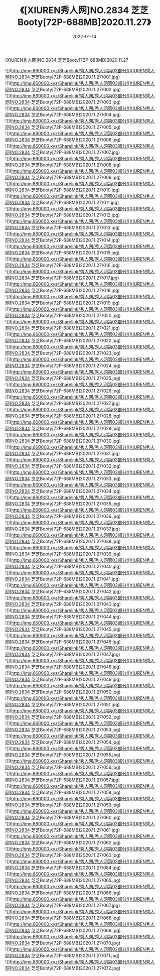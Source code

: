 ﻿---
layout: post
title:  《[XIUREN秀人网]NO.2834 芝芝Booty[72P-688MB]2020.11.27》
date:   2022-01-14
img: http://img.660000.xyz/Sharelink/秀人网/秀人网第03部分/[XIUREN秀人网]NO.2834 芝芝Booty[72P-688MB]2020.11.27/000.jpg
categories: [美女, 清纯, 唯美]
---

[XIUREN秀人网]NO.2834 芝芝Booty[72P-688MB]2020.11.27

 ![](http://img.660000.xyz/Sharelink/秀人网/秀人网第03部分/[XIUREN秀人网]NO.2834 芝芝Booty[72P-688MB]2020.11.27/001.jpg) <br>![](http://img.660000.xyz/Sharelink/秀人网/秀人网第03部分/[XIUREN秀人网]NO.2834 芝芝Booty[72P-688MB]2020.11.27/002.jpg) <br>![](http://img.660000.xyz/Sharelink/秀人网/秀人网第03部分/[XIUREN秀人网]NO.2834 芝芝Booty[72P-688MB]2020.11.27/003.jpg) <br>![](http://img.660000.xyz/Sharelink/秀人网/秀人网第03部分/[XIUREN秀人网]NO.2834 芝芝Booty[72P-688MB]2020.11.27/004.jpg) <br>![](http://img.660000.xyz/Sharelink/秀人网/秀人网第03部分/[XIUREN秀人网]NO.2834 芝芝Booty[72P-688MB]2020.11.27/005.jpg) <br>![](http://img.660000.xyz/Sharelink/秀人网/秀人网第03部分/[XIUREN秀人网]NO.2834 芝芝Booty[72P-688MB]2020.11.27/006.jpg) <br>![](http://img.660000.xyz/Sharelink/秀人网/秀人网第03部分/[XIUREN秀人网]NO.2834 芝芝Booty[72P-688MB]2020.11.27/007.jpg) <br>![](http://img.660000.xyz/Sharelink/秀人网/秀人网第03部分/[XIUREN秀人网]NO.2834 芝芝Booty[72P-688MB]2020.11.27/008.jpg) <br>![](http://img.660000.xyz/Sharelink/秀人网/秀人网第03部分/[XIUREN秀人网]NO.2834 芝芝Booty[72P-688MB]2020.11.27/009.jpg) <br>![](http://img.660000.xyz/Sharelink/秀人网/秀人网第03部分/[XIUREN秀人网]NO.2834 芝芝Booty[72P-688MB]2020.11.27/010.jpg) <br>![](http://img.660000.xyz/Sharelink/秀人网/秀人网第03部分/[XIUREN秀人网]NO.2834 芝芝Booty[72P-688MB]2020.11.27/011.jpg) <br>![](http://img.660000.xyz/Sharelink/秀人网/秀人网第03部分/[XIUREN秀人网]NO.2834 芝芝Booty[72P-688MB]2020.11.27/012.jpg) <br>![](http://img.660000.xyz/Sharelink/秀人网/秀人网第03部分/[XIUREN秀人网]NO.2834 芝芝Booty[72P-688MB]2020.11.27/013.jpg) <br>![](http://img.660000.xyz/Sharelink/秀人网/秀人网第03部分/[XIUREN秀人网]NO.2834 芝芝Booty[72P-688MB]2020.11.27/014.jpg) <br>![](http://img.660000.xyz/Sharelink/秀人网/秀人网第03部分/[XIUREN秀人网]NO.2834 芝芝Booty[72P-688MB]2020.11.27/015.jpg) <br>![](http://img.660000.xyz/Sharelink/秀人网/秀人网第03部分/[XIUREN秀人网]NO.2834 芝芝Booty[72P-688MB]2020.11.27/016.jpg) <br>![](http://img.660000.xyz/Sharelink/秀人网/秀人网第03部分/[XIUREN秀人网]NO.2834 芝芝Booty[72P-688MB]2020.11.27/017.jpg) <br>![](http://img.660000.xyz/Sharelink/秀人网/秀人网第03部分/[XIUREN秀人网]NO.2834 芝芝Booty[72P-688MB]2020.11.27/018.jpg) <br>![](http://img.660000.xyz/Sharelink/秀人网/秀人网第03部分/[XIUREN秀人网]NO.2834 芝芝Booty[72P-688MB]2020.11.27/019.jpg) <br>![](http://img.660000.xyz/Sharelink/秀人网/秀人网第03部分/[XIUREN秀人网]NO.2834 芝芝Booty[72P-688MB]2020.11.27/020.jpg) <br>![](http://img.660000.xyz/Sharelink/秀人网/秀人网第03部分/[XIUREN秀人网]NO.2834 芝芝Booty[72P-688MB]2020.11.27/021.jpg) <br>![](http://img.660000.xyz/Sharelink/秀人网/秀人网第03部分/[XIUREN秀人网]NO.2834 芝芝Booty[72P-688MB]2020.11.27/022.jpg) <br>![](http://img.660000.xyz/Sharelink/秀人网/秀人网第03部分/[XIUREN秀人网]NO.2834 芝芝Booty[72P-688MB]2020.11.27/023.jpg) <br>![](http://img.660000.xyz/Sharelink/秀人网/秀人网第03部分/[XIUREN秀人网]NO.2834 芝芝Booty[72P-688MB]2020.11.27/024.jpg) <br>![](http://img.660000.xyz/Sharelink/秀人网/秀人网第03部分/[XIUREN秀人网]NO.2834 芝芝Booty[72P-688MB]2020.11.27/025.jpg) <br>![](http://img.660000.xyz/Sharelink/秀人网/秀人网第03部分/[XIUREN秀人网]NO.2834 芝芝Booty[72P-688MB]2020.11.27/026.jpg) <br>![](http://img.660000.xyz/Sharelink/秀人网/秀人网第03部分/[XIUREN秀人网]NO.2834 芝芝Booty[72P-688MB]2020.11.27/027.jpg) <br>![](http://img.660000.xyz/Sharelink/秀人网/秀人网第03部分/[XIUREN秀人网]NO.2834 芝芝Booty[72P-688MB]2020.11.27/028.jpg) <br>![](http://img.660000.xyz/Sharelink/秀人网/秀人网第03部分/[XIUREN秀人网]NO.2834 芝芝Booty[72P-688MB]2020.11.27/029.jpg) <br>![](http://img.660000.xyz/Sharelink/秀人网/秀人网第03部分/[XIUREN秀人网]NO.2834 芝芝Booty[72P-688MB]2020.11.27/030.jpg) <br>![](http://img.660000.xyz/Sharelink/秀人网/秀人网第03部分/[XIUREN秀人网]NO.2834 芝芝Booty[72P-688MB]2020.11.27/031.jpg) <br>![](http://img.660000.xyz/Sharelink/秀人网/秀人网第03部分/[XIUREN秀人网]NO.2834 芝芝Booty[72P-688MB]2020.11.27/032.jpg) <br>![](http://img.660000.xyz/Sharelink/秀人网/秀人网第03部分/[XIUREN秀人网]NO.2834 芝芝Booty[72P-688MB]2020.11.27/033.jpg) <br>![](http://img.660000.xyz/Sharelink/秀人网/秀人网第03部分/[XIUREN秀人网]NO.2834 芝芝Booty[72P-688MB]2020.11.27/034.jpg) <br>![](http://img.660000.xyz/Sharelink/秀人网/秀人网第03部分/[XIUREN秀人网]NO.2834 芝芝Booty[72P-688MB]2020.11.27/035.jpg) <br>![](http://img.660000.xyz/Sharelink/秀人网/秀人网第03部分/[XIUREN秀人网]NO.2834 芝芝Booty[72P-688MB]2020.11.27/036.jpg) <br>![](http://img.660000.xyz/Sharelink/秀人网/秀人网第03部分/[XIUREN秀人网]NO.2834 芝芝Booty[72P-688MB]2020.11.27/037.jpg) <br>![](http://img.660000.xyz/Sharelink/秀人网/秀人网第03部分/[XIUREN秀人网]NO.2834 芝芝Booty[72P-688MB]2020.11.27/038.jpg) <br>![](http://img.660000.xyz/Sharelink/秀人网/秀人网第03部分/[XIUREN秀人网]NO.2834 芝芝Booty[72P-688MB]2020.11.27/039.jpg) <br>![](http://img.660000.xyz/Sharelink/秀人网/秀人网第03部分/[XIUREN秀人网]NO.2834 芝芝Booty[72P-688MB]2020.11.27/040.jpg) <br>![](http://img.660000.xyz/Sharelink/秀人网/秀人网第03部分/[XIUREN秀人网]NO.2834 芝芝Booty[72P-688MB]2020.11.27/041.jpg) <br>![](http://img.660000.xyz/Sharelink/秀人网/秀人网第03部分/[XIUREN秀人网]NO.2834 芝芝Booty[72P-688MB]2020.11.27/042.jpg) <br>![](http://img.660000.xyz/Sharelink/秀人网/秀人网第03部分/[XIUREN秀人网]NO.2834 芝芝Booty[72P-688MB]2020.11.27/043.jpg) <br>![](http://img.660000.xyz/Sharelink/秀人网/秀人网第03部分/[XIUREN秀人网]NO.2834 芝芝Booty[72P-688MB]2020.11.27/044.jpg) <br>![](http://img.660000.xyz/Sharelink/秀人网/秀人网第03部分/[XIUREN秀人网]NO.2834 芝芝Booty[72P-688MB]2020.11.27/045.jpg) <br>![](http://img.660000.xyz/Sharelink/秀人网/秀人网第03部分/[XIUREN秀人网]NO.2834 芝芝Booty[72P-688MB]2020.11.27/046.jpg) <br>![](http://img.660000.xyz/Sharelink/秀人网/秀人网第03部分/[XIUREN秀人网]NO.2834 芝芝Booty[72P-688MB]2020.11.27/047.jpg) <br>![](http://img.660000.xyz/Sharelink/秀人网/秀人网第03部分/[XIUREN秀人网]NO.2834 芝芝Booty[72P-688MB]2020.11.27/048.jpg) <br>![](http://img.660000.xyz/Sharelink/秀人网/秀人网第03部分/[XIUREN秀人网]NO.2834 芝芝Booty[72P-688MB]2020.11.27/049.jpg) <br>![](http://img.660000.xyz/Sharelink/秀人网/秀人网第03部分/[XIUREN秀人网]NO.2834 芝芝Booty[72P-688MB]2020.11.27/050.jpg) <br>![](http://img.660000.xyz/Sharelink/秀人网/秀人网第03部分/[XIUREN秀人网]NO.2834 芝芝Booty[72P-688MB]2020.11.27/051.jpg) <br>![](http://img.660000.xyz/Sharelink/秀人网/秀人网第03部分/[XIUREN秀人网]NO.2834 芝芝Booty[72P-688MB]2020.11.27/052.jpg) <br>![](http://img.660000.xyz/Sharelink/秀人网/秀人网第03部分/[XIUREN秀人网]NO.2834 芝芝Booty[72P-688MB]2020.11.27/053.jpg) <br>![](http://img.660000.xyz/Sharelink/秀人网/秀人网第03部分/[XIUREN秀人网]NO.2834 芝芝Booty[72P-688MB]2020.11.27/054.jpg) <br>![](http://img.660000.xyz/Sharelink/秀人网/秀人网第03部分/[XIUREN秀人网]NO.2834 芝芝Booty[72P-688MB]2020.11.27/055.jpg) <br>![](http://img.660000.xyz/Sharelink/秀人网/秀人网第03部分/[XIUREN秀人网]NO.2834 芝芝Booty[72P-688MB]2020.11.27/056.jpg) <br>![](http://img.660000.xyz/Sharelink/秀人网/秀人网第03部分/[XIUREN秀人网]NO.2834 芝芝Booty[72P-688MB]2020.11.27/057.jpg) <br>![](http://img.660000.xyz/Sharelink/秀人网/秀人网第03部分/[XIUREN秀人网]NO.2834 芝芝Booty[72P-688MB]2020.11.27/058.jpg) <br>![](http://img.660000.xyz/Sharelink/秀人网/秀人网第03部分/[XIUREN秀人网]NO.2834 芝芝Booty[72P-688MB]2020.11.27/059.jpg) <br>![](http://img.660000.xyz/Sharelink/秀人网/秀人网第03部分/[XIUREN秀人网]NO.2834 芝芝Booty[72P-688MB]2020.11.27/060.jpg) <br>![](http://img.660000.xyz/Sharelink/秀人网/秀人网第03部分/[XIUREN秀人网]NO.2834 芝芝Booty[72P-688MB]2020.11.27/061.jpg) <br>![](http://img.660000.xyz/Sharelink/秀人网/秀人网第03部分/[XIUREN秀人网]NO.2834 芝芝Booty[72P-688MB]2020.11.27/062.jpg) <br>![](http://img.660000.xyz/Sharelink/秀人网/秀人网第03部分/[XIUREN秀人网]NO.2834 芝芝Booty[72P-688MB]2020.11.27/063.jpg) <br>![](http://img.660000.xyz/Sharelink/秀人网/秀人网第03部分/[XIUREN秀人网]NO.2834 芝芝Booty[72P-688MB]2020.11.27/064.jpg) <br>![](http://img.660000.xyz/Sharelink/秀人网/秀人网第03部分/[XIUREN秀人网]NO.2834 芝芝Booty[72P-688MB]2020.11.27/065.jpg) <br>![](http://img.660000.xyz/Sharelink/秀人网/秀人网第03部分/[XIUREN秀人网]NO.2834 芝芝Booty[72P-688MB]2020.11.27/066.jpg) <br>![](http://img.660000.xyz/Sharelink/秀人网/秀人网第03部分/[XIUREN秀人网]NO.2834 芝芝Booty[72P-688MB]2020.11.27/067.jpg) <br>![](http://img.660000.xyz/Sharelink/秀人网/秀人网第03部分/[XIUREN秀人网]NO.2834 芝芝Booty[72P-688MB]2020.11.27/068.jpg) <br>![](http://img.660000.xyz/Sharelink/秀人网/秀人网第03部分/[XIUREN秀人网]NO.2834 芝芝Booty[72P-688MB]2020.11.27/069.jpg) <br>![](http://img.660000.xyz/Sharelink/秀人网/秀人网第03部分/[XIUREN秀人网]NO.2834 芝芝Booty[72P-688MB]2020.11.27/070.jpg) <br>![](http://img.660000.xyz/Sharelink/秀人网/秀人网第03部分/[XIUREN秀人网]NO.2834 芝芝Booty[72P-688MB]2020.11.27/071.jpg) <br>![](http://img.660000.xyz/Sharelink/秀人网/秀人网第03部分/[XIUREN秀人网]NO.2834 芝芝Booty[72P-688MB]2020.11.27/072.jpg) <br>